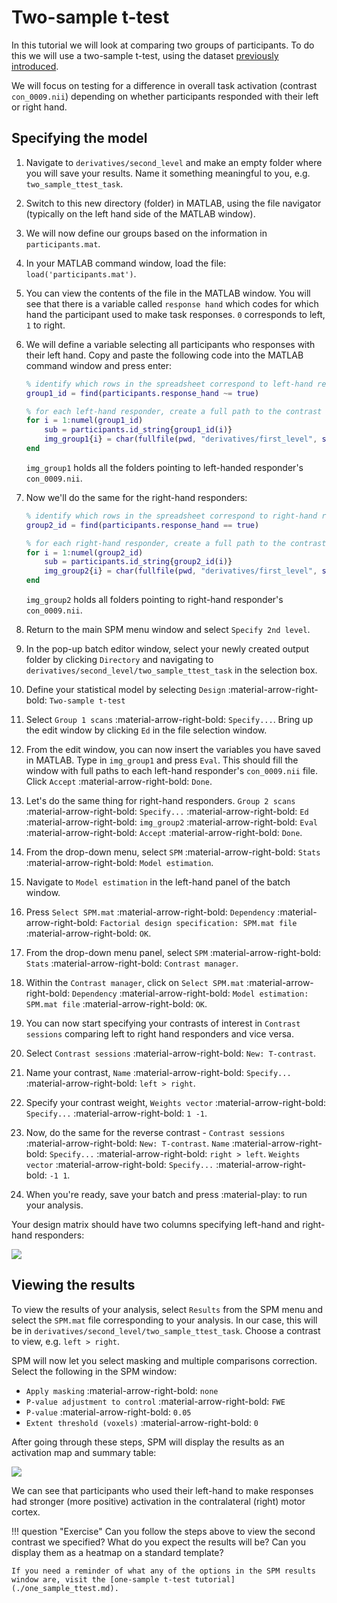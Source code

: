 # Two-sample t-test

In this tutorial we will look at comparing two groups of participants. To do this we will use a two-sample t-test, using the dataset [previously introduced](./index.md).

We will focus on testing for a difference in overall task activation (contrast `con_0009.nii`) depending on whether participants responded with their left or right hand. 

## Specifying the model

1. Navigate to `derivatives/second_level` and make an empty folder where you will save your results. Name it something meaningful to you, e.g. `two_sample_ttest_task`. 
2. Switch to this new directory (folder) in MATLAB, using the file navigator (typically on the left hand side of the MATLAB window).
3. We will now define our groups based on the information in `participants.mat`. 
4. In your MATLAB command window, load the file: `load('participants.mat')`.
5. You can view the contents of the file in the MATLAB window. You will see that there is a variable called `response hand` which codes for which hand the participant used to make task responses. `0` corresponds to left, `1` to right.
6. We will define a variable selecting all participants who responses with their left hand. Copy and paste the following code into the MATLAB command window and press enter:

    ```Matlab
    % identify which rows in the spreadsheet correspond to left-hand responders
    group1_id = find(participants.response_hand ~= true)

    % for each left-hand responder, create a full path to the contrast exploring task effects (con_0009.nii)
    for i = 1:numel(group1_id)
        sub = participants.id_string{group1_id(i)}
        img_group1{i} = char(fullfile(pwd, "derivatives/first_level", sub, "con_0009.nii"))
    end
    ```

    `img_group1` holds all the folders pointing to left-handed responder's `con_0009.nii`. 

7. Now we'll do the same for the right-hand responders:

    ```Matlab
    % identify which rows in the spreadsheet correspond to right-hand responders
    group2_id = find(participants.response_hand == true)

    % for each right-hand responder, create a full path to the contrast exploring task effects (con_0009.nii)
    for i = 1:numel(group2_id)
        sub = participants.id_string{group2_id(i)}
        img_group2{i} = char(fullfile(pwd, "derivatives/first_level", sub, "con_0009.nii"))
    end
    ```

    `img_group2` holds all folders pointing to right-hand responder's `con_0009.nii`.
    
8. Return to the main SPM menu window and select `Specify 2nd level`. 
9. In the pop-up batch editor window, select your newly created output folder by clicking `Directory` and navigating to `derivatives/second_level/two_sample_ttest_task` in the selection box.
10. Define your statistical model by selecting `Design` :material-arrow-right-bold: `Two-sample t-test`
11. Select `Group 1 scans` :material-arrow-right-bold: `Specify...`. Bring up the edit window by clicking `Ed` in the file selection window. 
12. From the edit window, you can now insert the variables you have saved in MATLAB. Type in `img_group1` and press `Eval`. This should fill the window with full paths to each left-hand responder's `con_0009.nii` file. Click `Accept` :material-arrow-right-bold: `Done`.
13. Let's do the same thing for right-hand responders. `Group 2 scans` :material-arrow-right-bold: `Specify...` :material-arrow-right-bold: `Ed` :material-arrow-right-bold: `img_group2` :material-arrow-right-bold: `Eval` :material-arrow-right-bold: `Accept` :material-arrow-right-bold: `Done`.
14. From the drop-down menu, select `SPM` :material-arrow-right-bold: `Stats` :material-arrow-right-bold: `Model estimation`. 
15. Navigate to `Model estimation` in the left-hand panel of the batch window. 
16. Press `Select SPM.mat` :material-arrow-right-bold: `Dependency` :material-arrow-right-bold: `Factorial design specification: SPM.mat file` :material-arrow-right-bold: `OK`. 
17. From the drop-down menu panel, select `SPM` :material-arrow-right-bold: `Stats` :material-arrow-right-bold: `Contrast manager`. 
18. Within the `Contrast manager`, click on `Select SPM.mat` :material-arrow-right-bold: `Dependency` :material-arrow-right-bold: `Model estimation: SPM.mat file` :material-arrow-right-bold: `OK`. 
19. You can now start specifying your contrasts of interest in `Contrast sessions` comparing left to right hand responders and vice versa. 
20. Select `Contrast sessions` :material-arrow-right-bold: `New: T-contrast`.
21. Name your contrast, `Name` :material-arrow-right-bold: `Specify...` :material-arrow-right-bold: `left > right`.
22. Specify your contrast weight, `Weights vector` :material-arrow-right-bold: `Specify...` :material-arrow-right-bold: `1 -1`. 
23. Now, do the same for the reverse contrast - `Contrast sessions` :material-arrow-right-bold: `New: T-contrast`. `Name` :material-arrow-right-bold: `Specify...` :material-arrow-right-bold: `right > left`. `Weights vector` :material-arrow-right-bold: `Specify...` :material-arrow-right-bold: `-1 1`. 
24. When you're ready, save your batch and press :material-play: to run your analysis.

Your design matrix should have two columns specifying left-hand and right-hand responders:

![](../../../assets/figures/tutorials/fmri/group/semantic_two_sample_ttest_design_matrix.png)

## Viewing the results

To view the results of your analysis, select `Results` from the SPM menu and select the `SPM.mat` file corresponding to your analysis. In our case, this will be in `derivatives/second_level/two_sample_ttest_task`. Choose a contrast to view, e.g. `left > right`. 

SPM will now let you select masking and multiple comparisons correction. Select the following in the SPM window:

- `Apply masking` :material-arrow-right-bold: `none`
- `P-value adjustment to control` :material-arrow-right-bold: `FWE`
- `P-value` :material-arrow-right-bold: `0.05`
- `Extent threshold (voxels)` :material-arrow-right-bold: `0`

After going through these steps, SPM will display the results as an activation map and summary table: 

![](../../../assets/figures/tutorials/fmri/group/semantic_two_sample_ttest_results.png)

We can see that participants who used their left-hand to make responses had stronger (more positive) activation in the contralateral (right) motor cortex. 

!!! question "Exercise"
    Can you follow the steps above to view the second contrast we specified?    What do you expect the results will be? Can you display them as a heatmap on a standard template?

    If you need a reminder of what any of the options in the SPM results window are, visit the [one-sample t-test tutorial](./one_sample_ttest.md).
